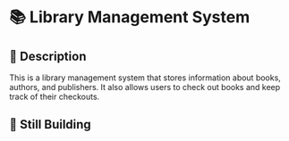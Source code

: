 # 📚 Library Management System

## 📝 Description
This is a library management system that stores information about books, authors, and publishers. It also allows users to check out books and keep track of their checkouts. 

## 🔨 Still Building